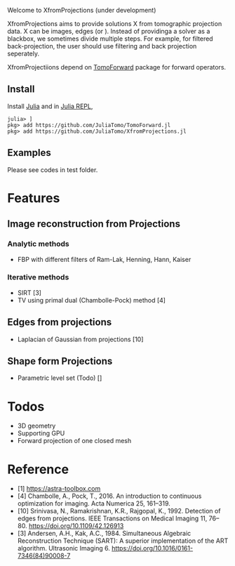 Welcome to XfromProjections (under development)

XfromProjections aims to provide solutions X from tomographic projection data. X can be images, edges (or ). Instead of providinga a solver as a blackbox, we sometimes divide multiple steps. For example, for filtered back-projection, the user should use filtering and back projection seperately. 

XfromProjectiions depend on [TomoForward](https://github.com/JuliaTomo/TomoForward) package for forward operators.

## Install

Install [Julia](https://julialang.org/downloads/) and in [Julia REPL](https://docs.julialang.org/en/v1/stdlib/REPL/),

```
julia> ]
pkg> add https://github.com/JuliaTomo/TomoForward.jl
pkg> add https://github.com/JuliaTomo/XfromProjections.jl
```

## Examples

Please see codes in test folder.


# Features

## Image reconstruction from Projections

### Analytic methods

- FBP with different filters of Ram-Lak, Henning, Hann, Kaiser

### Iterative methods

- SIRT [3]
- TV using primal dual (Chambolle-Pock) method [4]

## Edges from projections

- Laplacian of Gaussian from projections [10]

## Shape form Projections

- Parametric level set (Todo) []

# Todos

- 3D geometry
- Supporting GPU
- Forward projection of one closed mesh

# Reference

- [1] https://astra-toolbox.com
- [4] Chambolle, A., Pock, T., 2016. An introduction to continuous optimization for imaging. Acta Numerica 25, 161–319.
- [10] Srinivasa, N., Ramakrishnan, K.R., Rajgopal, K., 1992. Detection of edges from projections. IEEE Transactions on Medical Imaging 11, 76–80. https://doi.org/10.1109/42.126913
- [3] Andersen, A.H., Kak, A.C., 1984. Simultaneous Algebraic Reconstruction Technique (SART): A superior implementation of the ART algorithm. Ultrasonic Imaging 6. https://doi.org/10.1016/0161-7346(84)90008-7
